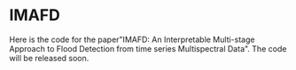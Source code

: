 # IMAFD
Here is the code for the paper"IMAFD: An Interpretable Multi-stage Approach to Flood Detection from time series Multispectral Data". The code will be released soon.
